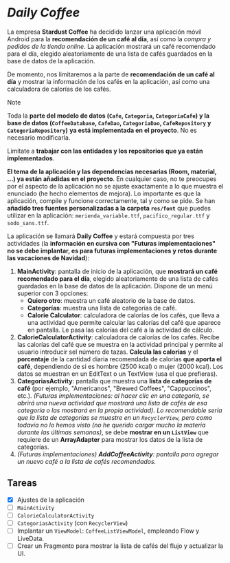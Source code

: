 
# _Daily Coffee_


La empresa **Stardust Coffee** ha decidido lanzar una aplicación móvil Android para la **recomendación de un café al día**, así como la _compra y pedidos de la tienda online_. La aplicación mostrará un café recomendado para el día, elegido aleatoriamente de una lista de cafés guardados en la base de datos de la aplicación.

De momento, nos limitaremos a la parte de **recomendación de un café al día** y mostrar la información de los cafés en la aplicación, así como una calculadora de calorías de los cafés.

> [!NOTE]
> Toda la **parte del modelo de datos (`Cafe`, `Categoria`, `CategoriaCafe`) y la base de datos (`CoffeeDatabase`, `CafeDao`, `CategoriaDao`, `CafeRepository` y `CategoriaRepository`)** **ya está implementada en el proyecto**. No es necesario modificarla.
> 
> Limítate a **trabajar con las entidades y los repositorios que ya están implementados**.
> 
> **El tema de la aplicación y las dependencias necesarias (Room, material, ...) ya están añadidas en el proyecto**. En cualquier caso, no te preocupes por el aspecto de la aplicación no se ajuste exactamente a lo que muestra el enunciado (he hecho elementos de mejora). Lo importante es que la aplicación, compile y funcione correctamente, tal y como se pide.
Se han **añadido tres fuentes personalizadas a la carpeta `res/font`** que puedes utilizar en la aplicación: `merienda_variable.ttf`, `pacifico_regular.ttf` y `sodo_sans.ttf`.

La aplicación se llamará **Daily Coffee** y estará compuesta por tres actividades (la **información en cursiva con "Futuras implementaciones" no se debe implantar, es para futuras implementaciones y retos durante las vacaciones de Navidad**):

1. **MainActivity**: pantalla de inicio de la aplicación, que **mostrará un café recomendado para el día**, elegido aleatoriamente de una lista de cafés guardados en la base de datos de la aplicación. Dispone de un menú superior con 3 opciones:
    - **Quiero otro**: muestra un café aleatorio de la base de datos.
    - **Categorías**: muestra una lista de categorías de café.
    - **Calorie Calculator**: calculadora de calorías de los cafés, que lleva a una actividad que permite calcular las calorías del café que aparece en pantalla. Le pasa las calorías del café a la actividad de cálculo.
2. **CalorieCalculatorActivity**: calculadora de calorías de los cafés. Recibe las calorías del café que se muestra en la actividad principal y permite al usuario introducir sel número de tazas. **Calcula las calorías** y el **porcentaje** de la cantidad diaria recomendada de calorías **que aporta el café**, dependiendo de si es hombre (2500 kcal) o mujer (2000 kcal). Los datos se muestran en un EditText o un TextView (usa el que prefieras).
3. **CategoriasActivity**: pantalla que muestra una **lista de categorías de café** (por ejemplo, "Americanos", "Brewed Coffees", "Cappuccinos", etc.). _(Futuras implementaciones: al hacer clic en una categoría, se abrirá una nueva actividad que mostrará una lista de cafés de esa categoría o las mostrará en la propia actividad)._ _Lo recomendable sería que la lista de categorías se muestre en un `RecyclerView`, pero como todavía no lo hemos visto (no he querido cargar mucho la materia durante las últimas semanas)_, se debe **mostrar en un `ListView`** que requiere de un **ArrayAdapter** para mostrar los datos de la lista de categorías.
4. _(Futuras implementaciones) **AddCoffeeActivity**: pantalla para agregar un nuevo café a la lista de cafés recomendados._

## Tareas

- [x] Ajustes de la aplicación
- [ ] `MainActivity`
- [ ] `CalorieCalculatorActivity`
- [ ] `CategoriasActivity` (con `RecyclerView`)
- [ ] Implantar un `ViewModel`: `CoffeeListViewModel`, empleando Flow y LiveData.
- [ ] Crear un Fragmento para mostrar la lista de cafés del flujo y actualizar la UI.
